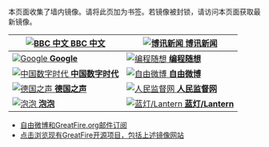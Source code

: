 本页面收集了墙内镜像。请将此页加为书签。若镜像被封锁，请访问本页面获取最新镜像。

<a href="https://d377td6kcri7un.cloudfront.net/" target="d377td6kcr" title="BBC 中文 - 免翻墙镜像">![BBC 中文](https://raw.githubusercontent.com/greatfire/z/master/bbc.png "BBC 中文 - 免翻墙镜像") **BBC 中文**</a> | <a href="https://d34u7pm9nz1rel.cloudfront.net/" target="d34u7pm9nz" title="博讯新闻 - 免翻墙镜像">![博讯新闻](https://raw.githubusercontent.com/greatfire/z/master/boxun.png "博讯新闻 - 免翻墙镜像") **博讯新闻**</a>
------------- | -------------
<a href="https://d3vv89cvqbrqlq.cloudfront.net/" target="d3vv89cvqb" title="Google - 免翻墙镜像">![Google](https://raw.githubusercontent.com/greatfire/z/master/google.png "Google - 免翻墙镜像") **Google**</a> | <a href="https://pt7.global.ssl.fastly.net/" target="pt7.global" title="编程随想的博客 - 免翻墙镜像">![编程随想](https://raw.githubusercontent.com/greatfire/z/master/programthink.png "编程随想的博客 - 免翻墙镜像") **编程随想**</a>
<a href="https://d1hjdlu08v409i.cloudfront.net/" target="d1hjdlu08v" title="中国数字时代 - 免翻墙镜像">![中国数字时代](https://raw.githubusercontent.com/greatfire/z/master/cdt.png "中国数字时代 - 免翻墙镜像") **中国数字时代**</a> | <a href="https://d3g2m135xim03j.cloudfront.net/" target="d3g2m135xi" title="自由微博 - 匿名和不受屏蔽的新浪微博搜索 - 免翻墙镜像">![自由微博](https://raw.githubusercontent.com/greatfire/z/master/freeweibo.png "自由微博 - 匿名和不受屏蔽的新浪微博搜索 - 免翻墙镜像") **自由微博**</a>
<a href="https://d92hdf7ptxcml.cloudfront.net/" target="d92hdf7ptx" title="德国之声 - 免翻墙镜像">![德国之声](https://raw.githubusercontent.com/greatfire/z/master/dw.png "德国之声 - 免翻墙镜像") **德国之声**</a> | <a href="https://d2u17gw7yvvb2k.cloudfront.net/" target="d2u17gw7yv" title="人民监督网 - 免翻墙镜像">![人民监督网](https://raw.githubusercontent.com/greatfire/z/master/renminjianduwang.png "人民监督网 - 免翻墙镜像") **人民监督网**</a>
<a href="https://d38yf3i0kj4hnb.cloudfront.net/" target="d38yf3i0kj" title="泡泡 - 未经审查的互联网信息 - 免翻墙镜像">![泡泡](https://raw.githubusercontent.com/greatfire/z/master/paopao.png "泡泡 - 未经审查的互联网信息 - 免翻墙镜像") **泡泡**</a> | <a href="https://lantern.global.ssl.fastly.net/" target="lantern.gl" title="以及自由微博和GreatFire.org官方中文论坛 - 免翻墙镜像">![蓝灯/Lantern](https://raw.githubusercontent.com/greatfire/z/master/lantern.png "以及自由微博和GreatFire.org官方中文论坛 - 免翻墙镜像") **蓝灯/Lantern**</a>


* [自由微博和GreatFire.org邮件订阅](https://b.us7.list-manage.com/subscribe?u=854fca58782082e0cbdf204a0&id=c78949b93c)
* [点击浏览现有GreatFire开源项目，包括上述镜像网站](https://github.com/greatfire/wiki/wiki)

